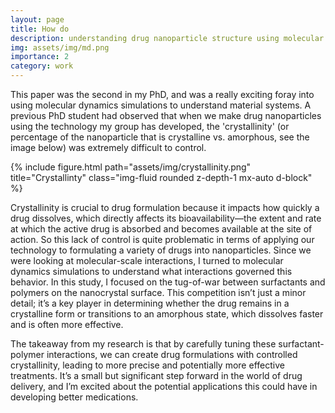```yaml
---
layout: page
title: How do 
description: understanding drug nanoparticle structure using molecular simulations
img: assets/img/md.png
importance: 2
category: work
---
```


This paper was the second in my PhD, and was a really exciting foray into using molecular dynamics simulations to understand material systems. A previous PhD student had observed that when we make drug nanoparticles using the technology my group has developed, the 'crystallinity' (or percentage of the nanoparticle that is crystalline vs. amorphous, see the image below) was extremely difficult to control. 

{% include figure.html path="assets/img/crystallinity.png" title="Crystallinty" class="img-fluid rounded z-depth-1 mx-auto d-block" %}


Crystallinity is crucial to drug formulation because it impacts how quickly a drug dissolves, which directly affects its bioavailability—the extent and rate at which the active drug is absorbed and becomes available at the site of action. So this lack of control is quite problematic in terms of applying our technology to formulating a variety of drugs into nanoparticles. Since we were looking at molecular-scale interactions, I turned to molecular dynamics simulations to understand what interactions governed this behavior. In this study, I focused on the tug-of-war between surfactants and polymers on the nanocrystal surface. This competition isn’t just a minor detail; it’s a key player in determining whether the drug remains in a crystalline form or transitions to an amorphous state, which dissolves faster and is often more effective.

The takeaway from my research is that by carefully tuning these surfactant-polymer interactions, we can create drug formulations with controlled crystallinity, leading to more precise and potentially more effective treatments. It’s a small but significant step forward in the world of drug delivery, and I’m excited about the potential applications this could have in developing better medications.

